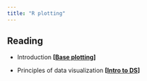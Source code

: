 ```yaml
---
title: "R plotting"
---
```



## Reading

- Introduction **[[Base plotting](https://bookdown.org/rdpeng/exdata/the-base-plotting-system-1.html)]**


- Principles of data visualization **[[Intro to DS](https://rafalab.github.io/dsbook/data-visualization-principles.html)]**


